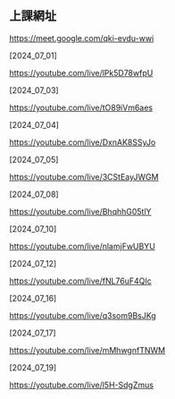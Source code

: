 ## 上課網址

https://meet.google.com/qki-evdu-wwi

[2024_07_01]

https://youtube.com/live/lPk5D78wfpU


[2024_07_03]

https://youtube.com/live/tO89iVm6aes


[2024_07_04]

https://youtube.com/live/DxnAK8SSyJo

[2024_07_05]

https://youtube.com/live/3CStEayJWGM

[2024_07_08]

https://youtube.com/live/BhqhhG05tlY


[2024_07_10]

https://youtube.com/live/nlamjFwUBYU


[2024_07_12]

https://youtube.com/live/fNL76uF4QIc


[2024_07_16]

https://youtube.com/live/q3som9BsJKg


[2024_07_17]

https://youtube.com/live/mMhwgnfTNWM


[2024_07_19]

https://youtube.com/live/l5H-SdgZmus